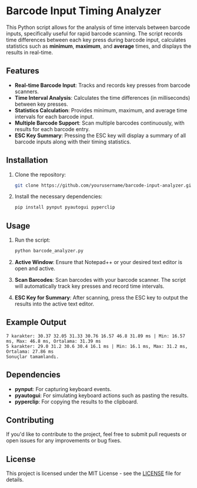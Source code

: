 # Barcode Input Timing Analyzer

This Python script allows for the analysis of time intervals between barcode inputs, specifically useful for rapid barcode scanning. The script records time differences between each key press during barcode input, calculates statistics such as **minimum**, **maximum**, and **average** times, and displays the results in real-time.

## Features
- **Real-time Barcode Input**: Tracks and records key presses from barcode scanners.
- **Time Interval Analysis**: Calculates the time differences (in milliseconds) between key presses.
- **Statistics Calculation**: Provides minimum, maximum, and average time intervals for each barcode input.
- **Multiple Barcode Support**: Scan multiple barcodes continuously, with results for each barcode entry.
- **ESC Key Summary**: Pressing the ESC key will display a summary of all barcode inputs along with their timing statistics.

## Installation

1. Clone the repository:
   ```bash
   git clone https://github.com/yourusername/barcode-input-analyzer.git
   ```

2. Install the necessary dependencies:
   ```bash
   pip install pynput pyautogui pyperclip
   ```

## Usage

1. Run the script:
   ```bash
   python barcode_analyzer.py
   ```

2. **Active Window**: Ensure that Notepad++ or your desired text editor is open and active.
3. **Scan Barcodes**: Scan barcodes with your barcode scanner. The script will automatically track key presses and record time intervals.
4. **ESC Key for Summary**: After scanning, press the ESC key to output the results into the active text editor.

## Example Output

```
7 karakter: 30.37 32.05 31.33 30.76 16.57 46.8 31.89 ms | Min: 16.57 ms, Max: 46.8 ms, Ortalama: 31.39 ms
5 karakter: 29.0 31.2 30.6 30.4 16.1 ms | Min: 16.1 ms, Max: 31.2 ms, Ortalama: 27.86 ms
Sonuçlar tamamlandı.
```

## Dependencies
- **pynput**: For capturing keyboard events.
- **pyautogui**: For simulating keyboard actions such as pasting the results.
- **pyperclip**: For copying the results to the clipboard.

## Contributing

If you'd like to contribute to the project, feel free to submit pull requests or open issues for any improvements or bug fixes.

## License

This project is licensed under the MIT License - see the [LICENSE](LICENSE) file for details.
